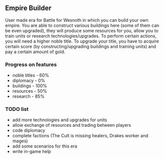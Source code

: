 ## Empire Builder
User made era for Battle for Wesnoth in which you can build your own empire. You are able to construct various buildings here (some of them can be even upgraded), they will produce some resources for you, allow you to train units or research  technologies/upgrades. To perform certain actions, you will need a higher noble title. To upgrade your title, you have to acquire certain score (by constructing/upgrading buildings and training units) and pay a certain amount of gold.

### Progress on features
* noble titles -  60%
* diplomacy    -   0%
* buildings    - 100%
* resources    -  50%
* research     -  85%

### TODO list
* add more technologies and upgrades for units
* allow exchange of resources and trading between players
* code diplomacy
* complete factions (The Cult is missing healers, Drakes worker and mages)
* add some scenarios for this era
* write in-game help
